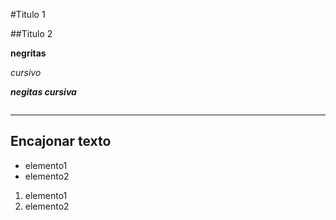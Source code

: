 #Titulo 1

##Titulo 2

**negritas**

*cursivo*

***negitas cursiva*** 

<img src="" with="">

---
Encajonar texto
---

- elemento1
- elemento2

1. elemento1
2. elemento2
